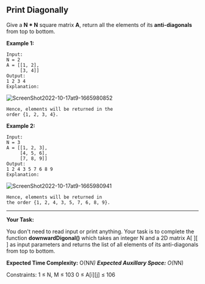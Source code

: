 ## Print Diagonally

Give a **N * N** square matrix **A**, return all the elements of its **anti-diagonals** from top to bottom.

**Example 1:**
```
Input: 
N = 2
A = [[1, 2],
     [3, 4]]
Output:
1 2 3 4
Explanation: 

```

![ScreenShot2022-10-17at9-1665980852](https://user-images.githubusercontent.com/76674591/196438008-83b2851a-b6b9-4a19-949b-06826956a58e.png)

```
Hence, elements will be returned in the 
order {1, 2, 3, 4}.

```
**Example 2:**

```
Input: 
N = 3 
A = [[1, 2, 3],
     [4, 5, 6],
     [7, 8, 9]]
Output: 
1 2 4 3 5 7 6 8 9
Explanation: 
```

![ScreenShot2022-10-17at9-1665980941](https://user-images.githubusercontent.com/76674591/196438089-a533157f-3d20-4be3-a631-dcb4fda61cff.png)

```
Hence, elements will be returned in 
the order {1, 2, 4, 3, 5, 7, 6, 8, 9}.
```
***

**Your Task:**

You don't need to read input or print anything. Your task is to complete the function **downwardDigonal()** which takes an integer N and a 2D matrix A[ ][ ] as input parameters and returns the list of all elements of its anti-diagonals from top to bottom.

**Expected Time Complexity:** O(N*N)
**Expected Auxillary Space:** O(N*N)

Constraints:
1 ≤ N, M ≤ 103
0 ≤ A[i][j] ≤ 106

